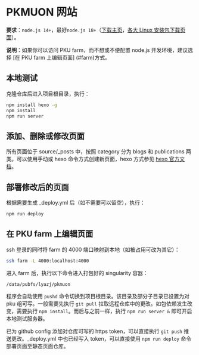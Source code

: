 # PKMUON 网站

**要求**：`node.js 14+`，最好`node.js 18+`（[下载主页](https://nodejs.org/en/download)，[各大 Linux 安装包下载页面](https://nodejs.org/en/download/package-manager)）。

**说明**：如果你可以访问 PKU farm，而不想或不便配置 node.js 开发环境，建议选择 [在 PKU farm 上编辑页面] (#farm)方式。

## 本地测试

克隆仓库后进入项目根目录，执行：

```bash
npm install hexo -g
npm install
npm run server
```

## 添加、删除或修改页面

所有页面位于 source/\_posts 中，按照 category 分为 blogs 和 publications 两类。可以使用手动或 hexo 命令方式创建新页面，hexo 方式参见 [hexo 官方文档](https://hexo.io/docs/writing)。


## 部署修改后的页面

根据需要生成 \_deploy.yml 后（如不需要可以留空），执行：
```bash
npm run deploy
```

## <span id="farm">在 PKU farm 上编辑页面</span>

ssh 登录的同时将 farm 的 4000 端口映射到本地（如被占用可改为其它）：

```bash
ssh farm -L 4000:localhost:4000
```

进入 farm 后，执行以下命令进入打包好的 singularity 容器：

```bash
/data/pubfs/lyazj/pkmuon
```

程序会自动使用 `pushd` 命令切换到项目根目录。该目录及部分子目录已设置为对 pku 组可写。一般需要先执行 `git pull` 拉取远程仓库中的更改。如包依赖发生改变，需要执行 `npm install`。而后与之前一样，执行 `npm run server &` 即可开启本地测试服务器。

已为 github config 添加对仓库可写的 https token，可以直接执行 `git push` 推送更改。\_deploy.yml 中也已经写入 token，可以直接使用 `npm run deploy` 命令部署页面至静态页面仓库。
